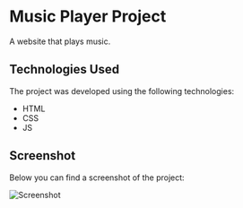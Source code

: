 # Music Player Project

A website that plays music.

## Technologies Used

The project was developed using the following technologies:

- HTML
- CSS
- JS

## Screenshot

Below you can find a screenshot of the project:

![Screenshot](ekran.gif)
